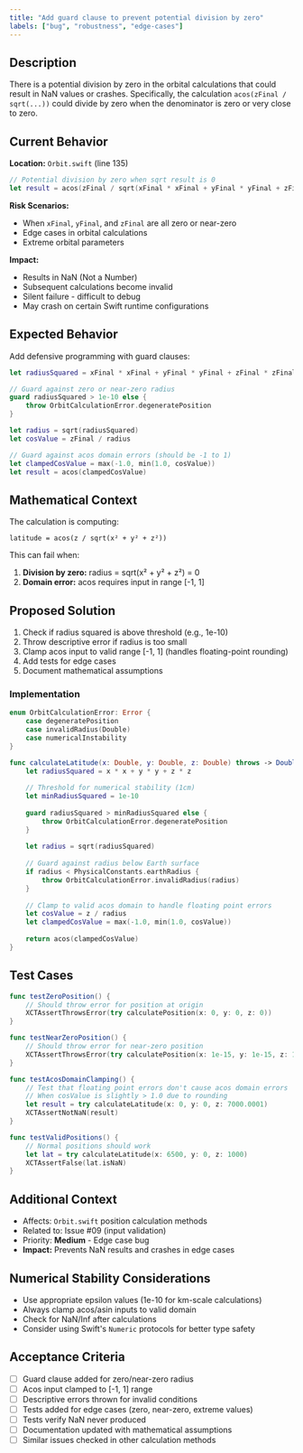 ```yaml
---
title: "Add guard clause to prevent potential division by zero"
labels: ["bug", "robustness", "edge-cases"]
---
```


## Description

There is a potential division by zero in the orbital calculations that could result in NaN values or crashes. Specifically, the calculation `acos(zFinal / sqrt(...))` could divide by zero when the denominator is zero or very close to zero.

## Current Behavior

**Location:** `Orbit.swift` (line 135)

```swift
// Potential division by zero when sqrt result is 0
let result = acos(zFinal / sqrt(xFinal * xFinal + yFinal * yFinal + zFinal * zFinal))
```

**Risk Scenarios:**
- When `xFinal`, `yFinal`, and `zFinal` are all zero or near-zero
- Edge cases in orbital calculations
- Extreme orbital parameters

**Impact:**
- Results in NaN (Not a Number)
- Subsequent calculations become invalid
- Silent failure - difficult to debug
- May crash on certain Swift runtime configurations

## Expected Behavior

Add defensive programming with guard clauses:

```swift
let radiusSquared = xFinal * xFinal + yFinal * yFinal + zFinal * zFinal

// Guard against zero or near-zero radius
guard radiusSquared > 1e-10 else {
    throw OrbitCalculationError.degeneratePosition
}

let radius = sqrt(radiusSquared)
let cosValue = zFinal / radius

// Guard against acos domain errors (should be -1 to 1)
let clampedCosValue = max(-1.0, min(1.0, cosValue))
let result = acos(clampedCosValue)
```

## Mathematical Context

The calculation is computing:
```
latitude = acos(z / sqrt(x² + y² + z²))
```

This can fail when:
1. **Division by zero:** radius = sqrt(x² + y² + z²) = 0
2. **Domain error:** acos requires input in range [-1, 1]

## Proposed Solution

1. Check if radius squared is above threshold (e.g., 1e-10)
2. Throw descriptive error if radius is too small
3. Clamp acos input to valid range [-1, 1] (handles floating-point rounding)
4. Add tests for edge cases
5. Document mathematical assumptions

### Implementation

```swift
enum OrbitCalculationError: Error {
    case degeneratePosition
    case invalidRadius(Double)
    case numericalInstability
}

func calculateLatitude(x: Double, y: Double, z: Double) throws -> Double {
    let radiusSquared = x * x + y * y + z * z
    
    // Threshold for numerical stability (1cm)
    let minRadiusSquared = 1e-10
    
    guard radiusSquared > minRadiusSquared else {
        throw OrbitCalculationError.degeneratePosition
    }
    
    let radius = sqrt(radiusSquared)
    
    // Guard against radius below Earth surface
    if radius < PhysicalConstants.earthRadius {
        throw OrbitCalculationError.invalidRadius(radius)
    }
    
    // Clamp to valid acos domain to handle floating point errors
    let cosValue = z / radius
    let clampedCosValue = max(-1.0, min(1.0, cosValue))
    
    return acos(clampedCosValue)
}
```

## Test Cases

```swift
func testZeroPosition() {
    // Should throw error for position at origin
    XCTAssertThrowsError(try calculatePosition(x: 0, y: 0, z: 0))
}

func testNearZeroPosition() {
    // Should throw error for near-zero position
    XCTAssertThrowsError(try calculatePosition(x: 1e-15, y: 1e-15, z: 1e-15))
}

func testAcosDomainClamping() {
    // Test that floating point errors don't cause acos domain errors
    // When cosValue is slightly > 1.0 due to rounding
    let result = try calculateLatitude(x: 0, y: 0, z: 7000.0001)
    XCTAssertNotNaN(result)
}

func testValidPositions() {
    // Normal positions should work
    let lat = try calculateLatitude(x: 6500, y: 0, z: 1000)
    XCTAssertFalse(lat.isNaN)
}
```

## Additional Context

- Affects: `Orbit.swift` position calculation methods
- Related to: Issue #09 (input validation)
- Priority: **Medium** - Edge case bug
- **Impact:** Prevents NaN results and crashes in edge cases

## Numerical Stability Considerations

- Use appropriate epsilon values (1e-10 for km-scale calculations)
- Always clamp acos/asin inputs to valid domain
- Check for NaN/Inf after calculations
- Consider using Swift's `Numeric` protocols for better type safety

## Acceptance Criteria

- [ ] Guard clause added for zero/near-zero radius
- [ ] Acos input clamped to [-1, 1] range
- [ ] Descriptive errors thrown for invalid conditions
- [ ] Tests added for edge cases (zero, near-zero, extreme values)
- [ ] Tests verify NaN never produced
- [ ] Documentation updated with mathematical assumptions
- [ ] Similar issues checked in other calculation methods
